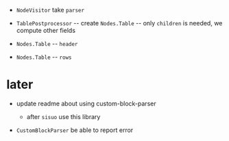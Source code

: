 - `NodeVisitor` take `parser`

- `TablePostprocessor` -- create `Nodes.Table` -- only `children` is needed, we compute other fields

- `Nodes.Table` -- `header`
- `Nodes.Table` -- `rows`

# later

- update readme about using custom-block-parser
  - after `sisuo` use this library

- `CustomBlockParser` be able to report error

